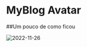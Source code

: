 
# MyBlog Avatar

##Um pouco de como ficou

![2022-11-26](https://user-images.githubusercontent.com/94052079/204096636-ccdd69f0-a2f5-4bc1-8359-95cb5e8dc11e.png)

